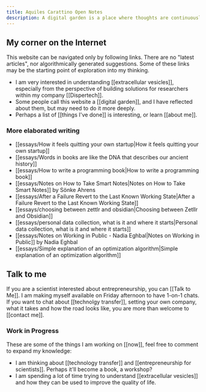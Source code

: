 ```yaml
---
title: Aquiles Carattino Open Notes
description: A digital garden is a place where thoughts are continuously updated. I write about science, business, and entrepreneurship. 
---
```


## My corner on the Internet

This website can be navigated only by following links. There are no "latest articles", nor algorithmically generated suggestions. Some of these links may be the starting point of exploration into my thinking. 

- I am very interested in understanding [[extracellular vesicles]], especially from the perspective of building solutions for researchers within my company [[Dispertech]]. 
- Some people call this website a [[digital garden]], and I have reflected about them, but may need to do it more deeply. 
- Perhaps a list of [[things I've done]] is interesting, or learn [[about me]]. 

### More elaborated writing
- [[essays/How it feels quitting your own startup|How it feels quitting your own startup]]
- [[essays/Words in books are like the DNA that describes our ancient history]]
- [[essays/How to write a programming book|How to write a programming book]]
- [[essays/Notes on How to Take Smart Notes|Notes on How to Take Smart Notes]] by Sönke Ahrens
- [[essays/After a Failure Revert to the Last Known Working State|After a Failure Revert to the Last Known Working State]]
- [[essays/choosing between zettlr and obsidian|Choosing between Zetllr and Obsidian]]
- [[essays/personal data collection, what is it and where it starts|Personal data collection, what is it and where it starts]]
- [[essays/Notes on Working in Public - Nadia Eghbal|Notes on Working in Public]] by Nadia Eghbal
- [[essays/Simple explanation of an optimization algorithm|Simple explanation of an optimization algorithm]]


## Talk to me
If you are a scientist interested about entrepreneurship, you can [[Talk to Me]]. I am making myself available on Friday afternoon to have 1-on-1 chats. If you want to chat about [[technolgy transfer]], setting your own company, what it takes and how the road looks like, you are more than welcome to [[contact me]]. 

### Work in Progress
These are some of the things I am working on [[now]], feel free to comment to expand my knowledge:

- I am thinking about [[technology transfer]] and [[entrepreneurship for scientists]]. Perhaps it'll become a book, a workshop?
- I am spending a lot of time trying to understand [[extracellular vesicles]] and how they can be used to improve the quality of life. 